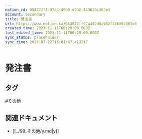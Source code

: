```yaml
---
notion_id: 053872ff-97a4-49d0-a9b2-f43630c365e3
account: Secondary
title: 発注書
url: https://www.notion.so/053872ff97a449d0a9b2f43630c365e3
created_time: 2023-11-11T00:28:00.000Z
last_edited_time: 2023-11-11T00:28:00.000Z
sync_status: placeholder
sync_time: 2025-07-12T15:01:47.413217
---
```

# 発注書


## タグ

#その他 

## 関連ドキュメント

- [[../99_その他/y.md|y]]
